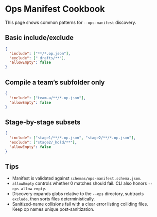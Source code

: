 # Ops Manifest Cookbook

This page shows common patterns for `--ops-manifest` discovery.

## Basic include/exclude

```json
{
  "include": ["**/*.op.json"],
  "exclude": ["_drafts/**"],
  "allowEmpty": false
}
```

## Compile a team’s subfolder only

```json
{
  "include": ["team-a/**/*.op.json"],
  "allowEmpty": false
}
```

## Stage-by-stage subsets

```json
{
  "include": ["stage1/**/*.op.json", "stage2/**/*.op.json"],
  "exclude": ["stage2/_hold/**"],
  "allowEmpty": false
}
```

## Tips

- Manifest is validated against `schemas/ops-manifest.schema.json`.
- `allowEmpty` controls whether 0 matches should fail. CLI also honors `--ops-allow-empty`.
- Discovery expands globs relative to the `--ops` directory, subtracts `exclude`, then sorts files deterministically.
- Sanitized-name collisions fail with a clear error listing colliding files. Keep op names unique post-sanitization.

